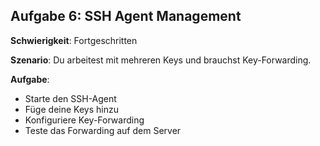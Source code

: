 ## Aufgabe 6: SSH Agent Management

**Schwierigkeit**: Fortgeschritten  

**Szenario**: Du arbeitest mit mehreren Keys und brauchst Key-Forwarding.  

**Aufgabe**:

- Starte den SSH-Agent
- Füge deine Keys hinzu
- Konfiguriere Key-Forwarding
- Teste das Forwarding auf dem Server

